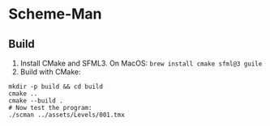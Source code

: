 
# Scheme-Man

## Build

1. Install CMake and SFML3. On MacOS: `brew install cmake sfml@3 guile`
2. Build with CMake:

```shell
mkdir -p build && cd build
cmake ..
cmake --build .
# Now test the program:
./scman ../assets/Levels/001.tmx
```

